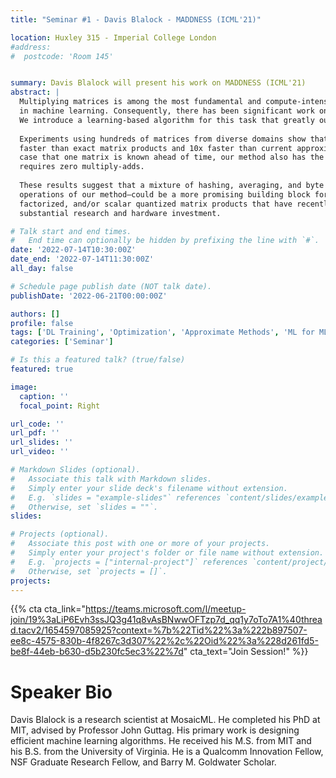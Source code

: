 ```yaml
---
title: "Seminar #1 - Davis Blalock - MADDNESS (ICML'21)"

location: Huxley 315 - Imperial College London
#address:
#  postcode: 'Room 145'


summary: Davis Blalock will present his work on MADDNESS (ICML'21)
abstract: |
  Multiplying matrices is among the most fundamental and compute-intensive operations
  in machine learning. Consequently, there has been significant work on efficiently approximating matrix multiplies.
  We introduce a learning-based algorithm for this task that greatly outperforms existing methods.
  
  Experiments using hundreds of matrices from diverse domains show that it often runs 100x
  faster than exact matrix products and 10x faster than current approximate methods. In the common
  case that one matrix is known ahead of time, our method also has the interesting property that it
  requires zero multiply-adds.
  
  These results suggest that a mixture of hashing, averaging, and byte shuffling—the core
  operations of our method—could be a more promising building block for machine learning than the sparsified,
  factorized, and/or scalar quantized matrix products that have recently been the focus of
  substantial research and hardware investment. 

# Talk start and end times.
#   End time can optionally be hidden by prefixing the line with `#`.
date: '2022-07-14T10:30:00Z'
date_end: '2022-07-14T11:30:00Z'
all_day: false

# Schedule page publish date (NOT talk date).
publishDate: '2022-06-21T00:00:00Z'

authors: []
profile: false
tags: ['DL Training', 'Optimization', 'Approximate Methods', 'ML for MLSys', 'Quantization', 'GEMM']
categories: ['Seminar']

# Is this a featured talk? (true/false)
featured: true

image:
  caption: ''
  focal_point: Right

url_code: ''
url_pdf: ''
url_slides: ''
url_video: ''

# Markdown Slides (optional).
#   Associate this talk with Markdown slides.
#   Simply enter your slide deck's filename without extension.
#   E.g. `slides = "example-slides"` references `content/slides/example-slides.md`.
#   Otherwise, set `slides = ""`.
slides:

# Projects (optional).
#   Associate this post with one or more of your projects.
#   Simply enter your project's folder or file name without extension.
#   E.g. `projects = ["internal-project"]` references `content/project/deep-learning/index.md`.
#   Otherwise, set `projects = []`.
projects:
---
```


{{% cta cta_link="https://teams.microsoft.com/l/meetup-join/19%3aLiP6Evh3ssJQ3g41q8vAsBNwwOFTzp7d_qq1y7oTo7A1%40thread.tacv2/1654597085925?context=%7b%22Tid%22%3a%222b897507-ee8c-4575-830b-4f8267c3d307%22%2c%22Oid%22%3a%228d261fd5-be8f-44eb-b630-d5b230fc5ec3%22%7d" cta_text="Join Session!" %}}

# Speaker Bio

Davis Blalock is a research scientist at MosaicML. He completed his PhD at MIT,
advised by Professor John Guttag. His primary work is designing efficient machine learning algorithms.
He received his M.S. from MIT and his B.S. from the University of Virginia.
He is a Qualcomm Innovation Fellow, NSF Graduate Research Fellow, and Barry M. Goldwater Scholar.

